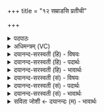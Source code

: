 +++
title = "१२ सम्राडसि प्रतीची"

+++
<details><summary>पदपाठः</summary>

स॒म्राडिति॑ स॒म्ऽराट्। अ॒सि॒। प्र॒तीची॑। दिक्। आ॒दि॒त्याः। ते॒। दे॒वाः। अधि॑पतय॒ इत्यधि॑ऽपतयः। वरु॑णः। हे॒ती॒नाम्। प्र॒ति॒ध॒र्त्तेति॑ प्रतिऽध॒र्त्ता। स॒प्त॒द॒श इति॑ सप्तऽद॒शः। त्वा॒। स्तोमः॑। पृ॒थि॒व्याम्। श्र॒य॒तु॒। म॒रु॒त्व॒तीय॑म्। उ॒क्थम्। अव्य॑थायै। स्त॒भ्ना॒तु॒। वै॒रू॒पम्। साम॑। प्रति॑ष्ठित्यै। प्रति॑स्थित्या॒ इति॒ प्रति॑ऽस्थित्यै। अ॒न्तरि॑क्षे। ऋष॑यः। त्वा॒। प्र॒थ॒म॒जा इति॑ प्रथम॒ऽजाः। दे॒वेषु॑। दि॒वः। मात्र॑या। व॒रि॒म्णा। प्र॒थ॒न्तु॒। वि॒ध॒र्त्तेति॑ विऽध॒र्त्ता। च॒। अ॒यम्। अधि॑पति॒रित्यधि॑ऽपतिः। च॒। ते। त्वा॒। सर्वे॑। सं॒वि॒दा॒ना इति॑ सम्ऽविदा॒नाः। नाक॑स्य। पृ॒ष्ठे। स्व॒र्ग इति॑ स्वः॒ऽगे। लो॒के। यज॑मानम्। च॒। सा॒द॒य॒न्तु॒। १२।
</details>

<details><summary>अधिमन्त्रम् (VC)</summary>

- आदित्या देवताः
- परमेष्ठी ऋषिः
- निचृद्ब्रह्मी जगती, ब्रह्मी बृहती
- निषादः, मध्यमः
</details>

<details><summary>दयानन्द-सरस्वती (हि) - विषयः</summary>

फिर वे स्त्री-पुरुष कैसे हों, यह विषय अगले मन्त्र में कहा है ॥
</details>

<details><summary>दयानन्द-सरस्वती (हि) - पदार्थः</summary>

पदार्थान्वयभाषाः -  हे स्त्रि ! जो तू (प्रतीची) पश्चिम (दिक्) दिशा के समान (सम्राट्) सम्यक् प्रकाशित (असि) है, उस (ते) तेरा पति (आदित्याः) बिजुली से युक्त प्राणवायु (देवाः) दिव्य सुखदाता (अधिपतयः) स्वामियों के तुल्य (अयम्) यह (सप्तदशः) सत्रह संख्या का पूरक (च) और (स्तोमः) स्तुति के योग्य (वरुणः) जलसमुदाय के समान (हेतीनाम्) बिजुलियों का (प्रतिधर्त्ता) धारण करनेवाला (अधिपतिः) स्वामी (त्वा) तुझ को (पृथिव्याम्) पृथिवी पर (श्रयतु) सेवन करे (अव्यथायै) स्वरूप से अचल तेरे लिये (मरुत्वतीयम्) बहुत मनुष्यों के व्याख्यान से युक्त (उक्थम्) कथनयोग्य वेदवचन तथा (प्रतिष्ठित्यै) प्रतिष्ठा के लिये (वैरूपम्) विविध रूपों के व्याख्यान से युक्त (साम) सामवेद को (स्तभ्नातु) ग्रहण करे और जो (दिवः) प्रकाश के (मात्रया) भाग से (वरिम्णा) बहुत्व के साथ (अन्तरिक्षे) आकाश में (प्रथमजाः) विस्तारयुक्त कारण से उत्पन्न हुए (ऋषयः) गतियुक्त वायु (देवेषु) दान के हेतु अवयवों में वर्त्तमान हैं, वैसे (त्वा) तुझ को विद्वान् लोग (प्रथन्तु) प्रसिद्ध उपदेश करें। जैसे (विधर्त्ता) जो विविध रत्नों का धारने हारा है, (च) यह भी (अधिपतिः) अध्यक्ष स्वामी प्रजाओं को सुख में रखता है, वैसे (ते) तेरे मध्य में (सर्वे) सब (संविदानाः) अच्छे प्रकार ज्ञान को प्राप्त हुए (त्वा) तुझ को (च) और (यजमानम्) विद्वानों के सेवक पुरुष को (नाकस्य) दुःखरहित देश के (पृष्ठे) एक भाग में (स्वर्गे) सुखप्रापक (लोके) दर्शनीय स्थान में (सादयन्तु) स्थापित करें ॥१२ ॥
</details>

<details><summary>दयानन्द-सरस्वती (हि) - भावार्थः</summary>

भावार्थभाषाः -  इस मन्त्र में वाचकलुप्तोपमालङ्कार है। जैसे विद्वान् लोग पश्चिम दिशा और वहाँ के पदार्थों को दूसरों को जनाते हैं, वैसे स्त्री-पुरुष अपने सन्तानों आदि को विद्यादि गुणों से सुशोभित करें ॥१२ ॥
</details>

<details><summary>दयानन्द-सरस्वती (सं) - विषयः</summary>

पुनस्तौ कीदृशौ स्यातामित्याह ॥
</details>

<details><summary>दयानन्द-सरस्वती (सं) - पदार्थः</summary>

पदार्थान्वयभाषाः -  हे स्त्रि ! या प्रतीची दिगिव सम्राडसि तस्यास्ते पतिरादित्या देवा अधिपतय इवायं सप्तदशश्च स्तोमो वरुणो हेतीनां प्रतिधर्त्ताधिपतिस्त्वा पृथिव्यां श्रयत्वव्यथायै मरुत्वतीयमुक्थं प्रतिष्ठित्यै वैरूपं साम च स्तभ्नातु ये च दिवो मात्रया वरिम्णा सहान्तरिक्षे प्रथमजा ऋषयो देवेषु वर्त्तन्ते तद्वत् त्वा विद्वांसः प्रथन्तु। यथा विधर्त्ता चाधिपतिश्च राजा प्रजाः सुखे स्थापयतु तथा ते सर्वे संविदानाः सन्तस्त्वा यजमानं च नाकस्य पृष्ठे स्वर्गे लोके सादयन्तु ॥१२ ॥
</details>

<details><summary>दयानन्द-सरस्वती (सं) - भावार्थः</summary>

भावार्थभाषाः -  अत्र वाचकलुप्तोपमालङ्कारः। यथा विद्वांसः पश्चिमां दिशं तत्रस्थान् पदार्थाँश्चान्येभ्यो विज्ञापयन्ति। तथा स्त्रीपुरुषाः स्वापत्यादीन् विद्ययाऽलंकुर्वन्तु ॥१२ ॥
</details>

<details><summary>सविता जोशी ← दयानन्दः (म) - भावार्थः</summary>

भावार्थभाषाः -  या मंत्रात वाचकलुप्तोपमालंकार आहे. जसे विद्वान लोक पश्चिम दिशा व तेथील पदार्थांचे ज्ञान इतरांना देतात तसे स्त्री-पुरुषांनी संतानांना विद्या इत्यादी गुणांनी सुशोभित करावे.
</details>